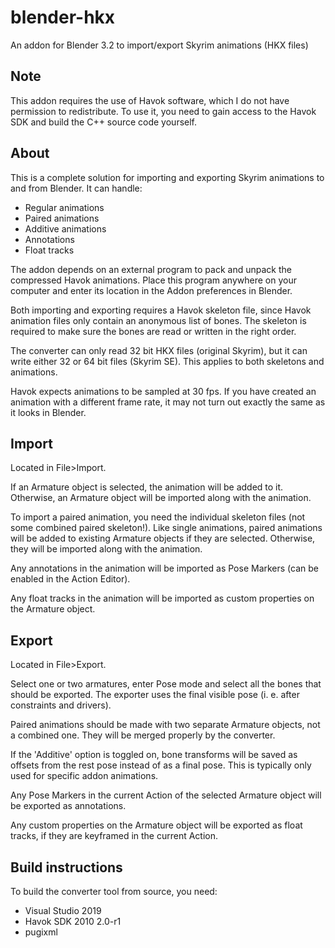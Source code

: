 # blender-hkx
An addon for Blender 3.2 to import/export Skyrim animations (HKX files)

## Note
This addon requires the use of Havok software, which I do not have permission to redistribute. To use it, you need to gain access to the Havok SDK and build the C++ source code yourself.

## About
This is a complete solution for importing and exporting Skyrim animations to and from Blender. It can handle:
- Regular animations
- Paired animations
- Additive animations
- Annotations
- Float tracks

The addon depends on an external program to pack and unpack the compressed Havok animations. Place this program anywhere on your computer and enter its location in the Addon preferences in Blender.

Both importing and exporting requires a Havok skeleton file, since Havok animation files only contain an anonymous list of bones. The skeleton is required to make sure the bones are read or written in the right order.

The converter can only read 32 bit HKX files (original Skyrim), but it can write either 32 or 64 bit files (Skyrim SE). This applies to both skeletons and animations.

Havok expects animations to be sampled at 30 fps. If you have created an animation with a different frame rate, it may not turn out exactly the same as it looks in Blender.

## Import
Located in File>Import.

If an Armature object is selected, the animation will be added to it. Otherwise, an Armature object will be imported along with the animation.

To import a paired animation, you need the individual skeleton files (not some combined paired skeleton!). Like single animations, paired animations will be added to existing Armature objects if they are selected. Otherwise, they will be imported along with the animation.

Any annotations in the animation will be imported as Pose Markers (can be enabled in the Action Editor).

Any float tracks in the animation will be imported as custom properties on the Armature object.

## Export
Located in File>Export.

Select one or two armatures, enter Pose mode and select all the bones that should be exported. The exporter uses the final visible pose (i. e. after constraints and drivers).

Paired animations should be made with two separate Armature objects, not a combined one. They will be merged properly by the converter.

If the 'Additive' option is toggled on, bone transforms will be saved as offsets from the rest pose instead of as a final pose. This is typically only used for specific addon animations.

Any Pose Markers in the current Action of the selected Armature object will be exported as annotations.

Any custom properties on the Armature object will be exported as float tracks, if they are keyframed in the current Action.

## Build instructions
To build the converter tool from source, you need:
- Visual Studio 2019
- Havok SDK 2010 2.0-r1
- pugixml
